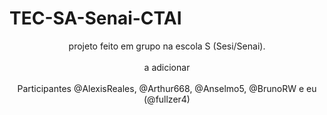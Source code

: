 # TEC-SA-Senai-CTAI

<div align="center">
  projeto feito em grupo na escola S (Sesi/Senai).
  <br/>
  <br/>
  a adicionar
  <br/>
  <br/>
  Participantes @AlexisReales, @Arthur668, @Anselmo5, @BrunoRW e eu (@fullzer4)
</div>
